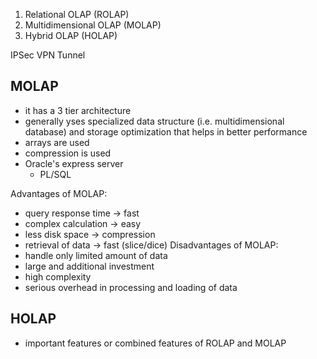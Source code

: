 1. Relational OLAP (ROLAP)
2. Multidimensional OLAP (MOLAP)
3. Hybrid OLAP (HOLAP)

IPSec VPN Tunnel

## MOLAP
- it has a 3 tier architecture
- generally yses specialized data structure (i.e. multidimensional database) and storage optimization that helps in better performance
- arrays are used
- compression is used
- Oracle's express server
	- PL/SQL

Advantages of MOLAP:
- query response time ->  fast
- complex calculation -> easy
- less disk space -> compression
- retrieval of data -> fast (slice/dice)
Disadvantages of MOLAP:
- handle only limited amount of data
- large and additional investment
- high complexity
- serious overhead in processing and loading of data

## HOLAP
- important features or combined features of  ROLAP and MOLAP


